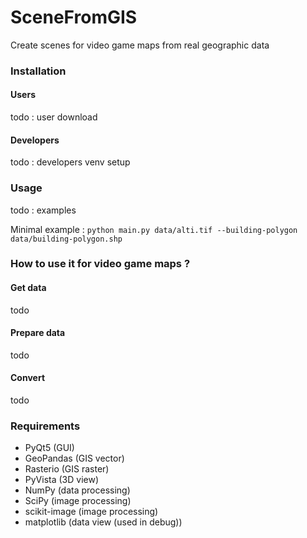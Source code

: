 # SceneFromGIS
Create scenes for video game maps from real geographic data


### Installation
#### Users
todo : user download
#### Developers
todo : developers venv setup


### Usage
todo : examples

Minimal example :
```python main.py data/alti.tif --building-polygon data/building-polygon.shp```


### How to use it for video game maps ?
#### Get data
todo

#### Prepare data
todo

#### Convert 
todo

### Requirements
* PyQt5 (GUI)
* GeoPandas (GIS vector)
* Rasterio (GIS raster)
* PyVista (3D view)
* NumPy (data processing)
* SciPy (image processing)
* scikit-image (image processing)
* matplotlib (data view (used in debug))

